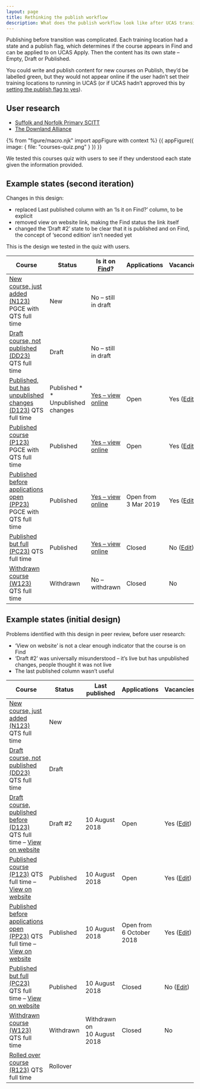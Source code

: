 ```yaml
---
layout: page
title: Rethinking the publish workflow
description: What does the publish workflow look like after UCAS transition?
---
```

Publishing before transition was complicated. Each training location had a state and a publish flag, which determines if the course appears in Find and can be applied to on UCAS Apply. Then the content has its own state – Empty, Draft or Published.

You could write and publish content for new courses on Publish, they’d be labelled green, but they would not appear online if the user hadn’t set their training locations to running in UCAS (or if UCAS hadn’t approved this by [setting the publish flag to yes](/publish-teacher-training-courses/course-not-running-oct-15)).

## User research

* [Suffolk and Norfolk Primary SCITT](https://lookback.io/watch/ud8KczRqKKAexox28)
* [The Downland Alliance](https://lookback.io/watch/E8MxZYHrmy7E7q85w)

{% from "figure/macro.njk" import appFigure with context %}
{{ appFigure({
  image: {
    file: "courses-quiz.png"
  }
}) }}

We tested this courses quiz with users to see if they understood each state given the information provided.

## Example states (second iteration)

Changes in this design:

* replaced Last published column with an ‘Is it on Find?’ column, to be explicit
* removed view on website link, making the Find status the link itself
* changed the ‘Draft #2’ state to be clear that it is published and on Find, the concept of ‘second edition’ isn’t needed yet

This is the design we tested in the quiz with users.

<table class="govuk-table">
  <thead class="govuk-table__head">
    <tr class="govuk-table__row">
      <th class="govuk-table__header">Course</th>
      <th class="govuk-table__header">Status</th>
      <th class="govuk-table__header">Is it on <abbr title="Find postgraduate teacher training">Find</abbr>?</th>
      <th class="govuk-table__header">Applications</th>
      <th class="govuk-table__header">Vacancies</th>
    </tr>
  </thead>
  <tbody class="govuk-table__body">
    <tr class="govuk-table__row">
      <td class="govuk-table__cell">
        <a href="#" class="govuk-heading-s govuk-!-margin-bottom-0">New course, just added (N123)</a>
        <span class="govuk-body-s">PGCE with QTS full time</span>
      </td>
      <td class="govuk-table__cell">
        <span class="govuk-tag app-tag-no-content">New</span>
      </td>
      <td class="govuk-table__cell">No – still in draft</td>
      <td class="govuk-table__cell"></td>
      <td class="govuk-table__cell"></td>
    </tr>
    <tr class="govuk-table__row">
      <td class="govuk-table__cell">
        <a href="#" class="govuk-heading-s govuk-!-margin-bottom-0">Draft course, not published (DD23)</a>
        <span class="govuk-body-s">QTS full time</span>
      </td>
      <td class="govuk-table__cell">
        <span class="govuk-tag app-tag-draft">Draft</span>
      </td>
      <td class="govuk-table__cell">No – still in draft</td>
      <td class="govuk-table__cell"></td>
      <td class="govuk-table__cell"></td>
    </tr>
    <tr class="govuk-table__row">
      <td class="govuk-table__cell">
        <a href="#" class="govuk-heading-s govuk-!-margin-bottom-0">Published, but has unpublished changes (D123)</a>
        <span class="govuk-body-s">QTS full time</span>
      </td>
      <td class="govuk-table__cell nowrap">
        <span class="govuk-tag app-tag-published">Published&nbsp;*</span><br>
        <span class="govuk-body-s">* Unpublished changes</span>
      </td>
      <td class="govuk-table__cell nowrap">
        <a href="#">Yes – view online</a>
      </td>
      <td class="govuk-table__cell">Open</td>
      <td class="govuk-table__cell">Yes (<a href="#">Edit</a>)</td>
    </tr>
    <tr class="govuk-table__row">
      <td class="govuk-table__cell">
        <a href="#" class="govuk-heading-s govuk-!-margin-bottom-0">Published course (P123)</a>
        <span class="govuk-body-s">PGCE with QTS full time</span>
      </td>
      <td class="govuk-table__cell">
        <span class="govuk-tag app-tag-published">Published</span>
      </td>
      <td class="govuk-table__cell nowrap">
        <a href="#">Yes – view online</a>
      </td>
      <td class="govuk-table__cell">Open</td>
      <td class="govuk-table__cell">Yes (<a href="#">Edit</a>)</td>
    </tr>
    <tr class="govuk-table__row">
      <td class="govuk-table__cell">
        <a href="#" class="govuk-heading-s govuk-!-margin-bottom-0">Published before applications open (PP23)</a>
        <span class="govuk-body-s">PGCE with QTS full time</span>
      </td>
      <td class="govuk-table__cell">
        <span class="govuk-tag app-tag-published">Published</span>
      </td>
      <td class="govuk-table__cell nowrap">
        <a href="#">Yes – view online</a>
      </td>
      <td class="govuk-table__cell nowrap">Open from<br>3 Mar 2019</td>
      <td class="govuk-table__cell">Yes (<a href="#">Edit</a>)</td>
    </tr>
    <tr class="govuk-table__row">
      <td class="govuk-table__cell">
        <a href="#" class="govuk-heading-s govuk-!-margin-bottom-0">Published but full (PC23)</a>
        <span class="govuk-body-s">QTS full time</span>
      </td>
      <td class="govuk-table__cell">
        <span class="govuk-tag app-tag-published">Published</span>
      </td>
      <td class="govuk-table__cell nowrap"><a href="#">Yes – view online</a></td>
      <td class="govuk-table__cell">Closed</td>
      <td class="govuk-table__cell">No (<a href="#">Edit</a>)</td>
    </tr>
    <tr class="govuk-table__row">
      <td class="govuk-table__cell">
        <a href="#" class="govuk-heading-s govuk-!-margin-bottom-0">Withdrawn course (W123)</a>
        <span class="govuk-body-s">QTS full time</span>
      </td>
      <td class="govuk-table__cell">
        <span class="govuk-tag app-tag-not-running">Withdrawn</span>
      </td>
      <td class="govuk-table__cell nowrap">No – withdrawn</td>
      <td class="govuk-table__cell">Closed</td>
      <td class="govuk-table__cell">No</td>
    </tr>
    <!-- <tr class="govuk-table__row">
      <td class="govuk-table__cell">
        <a href="#" class="govuk-heading-s govuk-!-margin-bottom-0">Rolled over course (R123)</a>
        <span class="govuk-body-s">QTS full time</span>
      </td>
      <td class="govuk-table__cell">
        <span class="govuk-tag app-tag-no-content">Rollover</span>
      </td>
      <td class="govuk-table__cell"></td>
      <td class="govuk-table__cell"></td>
      <td class="govuk-table__cell"></td>
    </tr> -->
  </tbody>
</table>

## Example states (initial design)

Problems identified with this design in peer review, before user research:

* ‘View on website’ is not a clear enough indicator that the course is on Find
* ‘Draft #2’ was universally misunderstood – it’s live but has unpublished changes, people thought it was not live
* The last published column wasn’t useful

<table class="govuk-table ucas-info-table">
  <thead class="govuk-table__head">
    <tr class="govuk-table__row">
      <th class="govuk-table__header">Course</th>
      <th class="govuk-table__header">Status</th>
      <th class="govuk-table__header">Last published</th>
      <th class="govuk-table__header">Applications</th>
      <th class="govuk-table__header">Vacancies?</th>
    </tr>
  </thead>
  <tbody class="govuk-table__body">
    <tr class="govuk-table__row">
      <td class="govuk-table__cell">
        <a href="#" class="govuk-heading-s govuk-!-margin-0">New course, just added (N123)</a>
        <span class="govuk-body-s">QTS full time</span>
      </td>
      <td class="govuk-table__cell">
        <span class="govuk-tag app-tag-no-content">New</span>
      </td>
      <td class="govuk-table__cell"></td>
      <td class="govuk-table__cell"></td>
      <td class="govuk-table__cell"></td>
    </tr>
    <tr class="govuk-table__row">
      <td class="govuk-table__cell">
        <a href="#" class="govuk-heading-s govuk-!-margin-0">Draft course, not published (DD23)</a>
        <span class="govuk-body-s">QTS full time</span>
      </td>
      <td class="govuk-table__cell">
        <span class="govuk-tag app-tag-draft">Draft</span>
      </td>
      <td class="govuk-table__cell"></td>
      <td class="govuk-table__cell"></td>
      <td class="govuk-table__cell"></td>
    </tr>
    <tr class="govuk-table__row">
      <td class="govuk-table__cell">
        <a href="#" class="govuk-heading-s govuk-!-margin-0">Draft course, published before (D123)</a>
        <span class="govuk-body-s">QTS full time – <a href="#">View on website</a></span>
      </td>
      <td class="govuk-table__cell">
        <span class="govuk-tag app-tag-draft">Draft #2</span>
      </td>
      <td class="govuk-table__cell">10 August 2018</td>
      <td class="govuk-table__cell">Open</td>
      <td class="govuk-table__cell">Yes (<a href="#">Edit</a>)</td>
    </tr>
    <tr class="govuk-table__row">
      <td class="govuk-table__cell">
        <a href="#" class="govuk-heading-s govuk-!-margin-0">Published course (P123)</a>
        <span class="govuk-body-s">QTS full time – <a href="#">View on website</a></span>
      </td>
      <td class="govuk-table__cell">
        <span class="govuk-tag app-tag-published">Published</span>
      </td>
      <td class="govuk-table__cell">10 August 2018</td>
      <td class="govuk-table__cell">Open</td>
      <td class="govuk-table__cell">Yes (<a href="#">Edit</a>)</td>
    </tr>
    <tr class="govuk-table__row">
      <td class="govuk-table__cell">
        <a href="#" class="govuk-heading-s govuk-!-margin-0">Published before applications open (PP23)</a>
        <span class="govuk-body-s">QTS full time – <a href="#">View on website</a></span>
      </td>
      <td class="govuk-table__cell">
        <span class="govuk-tag app-tag-published">Published</span>
      </td>
      <td class="govuk-table__cell">10 August 2018</td>
      <td class="govuk-table__cell">Open from<br>6 October 2018</td>
      <td class="govuk-table__cell">Yes (<a href="#">Edit</a>)</td>
    </tr>
    <tr class="govuk-table__row">
      <td class="govuk-table__cell">
        <a href="#" class="govuk-heading-s govuk-!-margin-0">Published but full (PC23)</a>
        <span class="govuk-body-s">QTS full time – <a href="#">View on website</a></span>
      </td>
      <td class="govuk-table__cell">
        <span class="govuk-tag app-tag-published">Published</span>
      </td>
      <td class="govuk-table__cell">10 August 2018</td>
      <td class="govuk-table__cell">Closed</td>
      <td class="govuk-table__cell">No (<a href="#">Edit</a>)</td>
    </tr>
    <tr class="govuk-table__row">
      <td class="govuk-table__cell">
        <a href="#" class="govuk-heading-s govuk-!-margin-0">Withdrawn course (W123)</a>
        <span class="govuk-body-s">QTS full time</span>
      </td>
      <td class="govuk-table__cell">
        <span class="govuk-tag app-tag-not-running">Withdrawn</span>
      </td>
      <td class="govuk-table__cell">Withdrawn on<br>10 August 2018</td>
      <td class="govuk-table__cell">Closed</td>
      <td class="govuk-table__cell">No</td>
    </tr>
    <tr class="govuk-table__row">
      <td class="govuk-table__cell">
        <a href="#" class="govuk-heading-s govuk-!-margin-0">Rolled over course (R123)</a>
        <span class="govuk-body-s">QTS full time</span>
      </td>
      <td class="govuk-table__cell">
        <span class="govuk-tag app-tag-no-content">Rollover</span>
      </td>
      <td class="govuk-table__cell"></td>
      <td class="govuk-table__cell"></td>
      <td class="govuk-table__cell"></td>
    </tr>
  </tbody>
</table>
